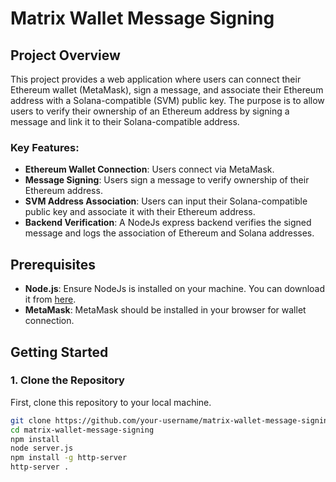 # Matrix Wallet Message Signing

## Project Overview

This project provides a web application where users can connect their Ethereum wallet (MetaMask), sign a message, and associate their Ethereum address with a Solana-compatible (SVM) public key. The purpose is to allow users to verify their ownership of an Ethereum address by signing a message and link it to their Solana-compatible address.

### Key Features:
- **Ethereum Wallet Connection**: Users connect via MetaMask.
- **Message Signing**: Users sign a message to verify ownership of their Ethereum address.
- **SVM Address Association**: Users can input their Solana-compatible public key and associate it with their Ethereum address.
- **Backend Verification**: A NodeJs express backend verifies the signed message and logs the association of Ethereum and Solana addresses.

## Prerequisites

- **Node.js**: Ensure NodeJs is installed on your machine. You can download it from [here](https://nodejs.org).
- **MetaMask**: MetaMask should be installed in your browser for wallet connection.

## Getting Started

### 1. Clone the Repository

First, clone this repository to your local machine.

```bash
git clone https://github.com/your-username/matrix-wallet-message-signing.git
cd matrix-wallet-message-signing
npm install
node server.js
npm install -g http-server
http-server .

